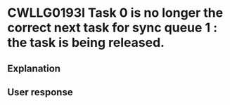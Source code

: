 # CWLLG0193I Task 0 is no longer the correct next task for sync queue 1 : the task is being released.

## Explanation

## User response